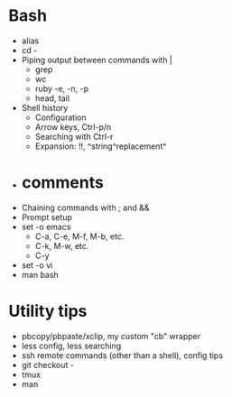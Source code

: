 # Bash

- alias
- cd -
- Piping output between commands with |
  - grep
  - wc
  - ruby -e, -n, -p
  - head, tail
- Shell history
  - Configuration
  - Arrow keys, Ctrl-p/n
  - Searching with Ctrl-r
  - Expansion: !!, ^string^replacement^
- # comments
- Chaining commands with ; and &&
- Prompt setup
- set -o emacs
  - C-a, C-e, M-f, M-b, etc.
  - C-k, M-w, etc.
  - C-y
- set -o vi
- man bash

# Utility tips

- pbcopy/pbpaste/xclip, my custom "cb" wrapper
- less config, less searching
- ssh remote commands (other than a shell), config tips
- git checkout -
- tmux
- man <utility name>
